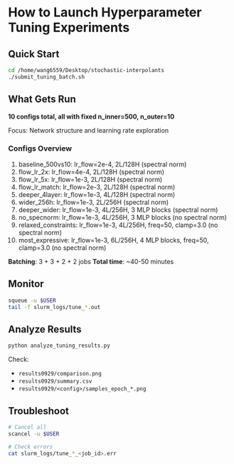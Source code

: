 # How to Launch Hyperparameter Tuning Experiments

## Quick Start

```bash
cd /home/wang6559/Desktop/stochastic-interpolants
./submit_tuning_batch.sh
```

## What Gets Run

**10 configs total, all with fixed n_inner=500, n_outer=10**

Focus: Network structure and learning rate exploration

### Configs Overview

1. baseline_500vs10: lr_flow=2e-4, 2L/128H (spectral norm)
2. flow_lr_2x: lr_flow=4e-4, 2L/128H (spectral norm)
3. flow_lr_5x: lr_flow=1e-3, 2L/128H (spectral norm)
4. flow_lr_match: lr_flow=2e-3, 2L/128H (spectral norm)
5. deeper_4layer: lr_flow=1e-3, 4L/128H (spectral norm)
6. wider_256h: lr_flow=1e-3, 2L/256H (spectral norm)
7. deeper_wider: lr_flow=1e-3, 4L/256H, 3 MLP blocks (spectral norm)
8. no_specnorm: lr_flow=1e-3, 4L/256H, 3 MLP blocks (no spectral norm)
9. relaxed_constraints: lr_flow=1e-3, 4L/256H, freq=50, clamp=3.0 (no spectral norm)
10. most_expressive: lr_flow=1e-3, 6L/256H, 4 MLP blocks, freq=50, clamp=3.0 (no spectral norm)

**Batching**: 3 + 3 + 2 + 2 jobs
**Total time**: ~40-50 minutes

## Monitor

```bash
squeue -u $USER
tail -f slurm_logs/tune_*.out
```

## Analyze Results

```bash
python analyze_tuning_results.py
```

Check:
- `results0929/comparison.png`
- `results0929/summary.csv`
- `results0929/<config>/samples_epoch_*.png`

## Troubleshoot

```bash
# Cancel all
scancel -u $USER

# Check errors
cat slurm_logs/tune_*_<job_id>.err
```
